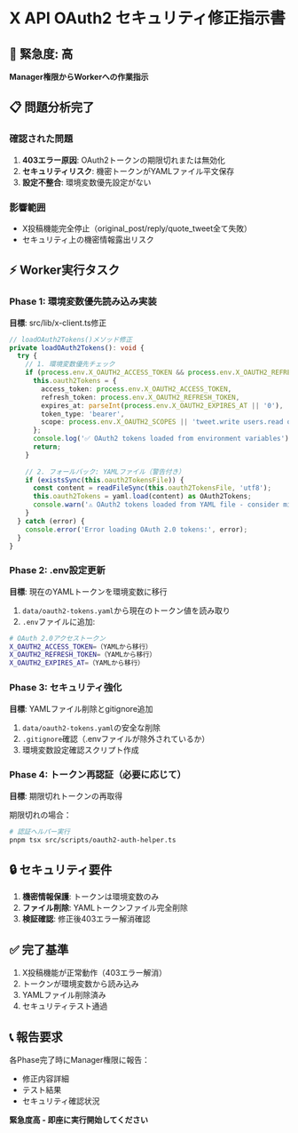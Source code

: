 # X API OAuth2 セキュリティ修正指示書

## 🚨 **緊急度: 高**

**Manager権限からWorkerへの作業指示**

## 📋 **問題分析完了**

### 確認された問題
1. **403エラー原因**: OAuth2トークンの期限切れまたは無効化
2. **セキュリティリスク**: 機密トークンがYAMLファイル平文保存
3. **設定不整合**: 環境変数優先設定がない

### 影響範囲
- X投稿機能完全停止（original_post/reply/quote_tweet全て失敗）
- セキュリティ上の機密情報露出リスク

## ⚡ **Worker実行タスク**

### Phase 1: 環境変数優先読み込み実装
**目標**: src/lib/x-client.ts修正

```typescript
// loadOAuth2Tokens()メソッド修正
private loadOAuth2Tokens(): void {
  try {
    // 1. 環境変数優先チェック
    if (process.env.X_OAUTH2_ACCESS_TOKEN && process.env.X_OAUTH2_REFRESH_TOKEN) {
      this.oauth2Tokens = {
        access_token: process.env.X_OAUTH2_ACCESS_TOKEN,
        refresh_token: process.env.X_OAUTH2_REFRESH_TOKEN,
        expires_at: parseInt(process.env.X_OAUTH2_EXPIRES_AT || '0'),
        token_type: 'bearer',
        scope: process.env.X_OAUTH2_SCOPES || 'tweet.write users.read offline.access'
      };
      console.log('✅ OAuth2 tokens loaded from environment variables');
      return;
    }
    
    // 2. フォールバック: YAMLファイル（警告付き）
    if (existsSync(this.oauth2TokensFile)) {
      const content = readFileSync(this.oauth2TokensFile, 'utf8');
      this.oauth2Tokens = yaml.load(content) as OAuth2Tokens;
      console.warn('⚠️ OAuth2 tokens loaded from YAML file - consider migrating to environment variables');
    }
  } catch (error) {
    console.error('Error loading OAuth 2.0 tokens:', error);
  }
}
```

### Phase 2: .env設定更新
**目標**: 現在のYAMLトークンを環境変数に移行

1. `data/oauth2-tokens.yaml`から現在のトークン値を読み取り
2. `.env`ファイルに追加:
```bash
# OAuth 2.0アクセストークン
X_OAUTH2_ACCESS_TOKEN=（YAMLから移行）
X_OAUTH2_REFRESH_TOKEN=（YAMLから移行）
X_OAUTH2_EXPIRES_AT=（YAMLから移行）
```

### Phase 3: セキュリティ強化
**目標**: YAMLファイル削除とgitignore追加

1. `data/oauth2-tokens.yaml`の安全な削除
2. `.gitignore`確認（.envファイルが除外されているか）
3. 環境変数設定確認スクリプト作成

### Phase 4: トークン再認証（必要に応じて）
**目標**: 期限切れトークンの再取得

期限切れの場合：
```bash
# 認証ヘルパー実行
pnpm tsx src/scripts/oauth2-auth-helper.ts
```

## 🔒 **セキュリティ要件**

1. **機密情報保護**: トークンは環境変数のみ
2. **ファイル削除**: YAMLトークンファイル完全削除
3. **検証確認**: 修正後403エラー解消確認

## ✅ **完了基準**

1. X投稿機能が正常動作（403エラー解消）
2. トークンが環境変数から読み込み
3. YAMLファイル削除済み
4. セキュリティテスト通過

## 📞 **報告要求**

各Phase完了時にManager権限に報告：
- 修正内容詳細
- テスト結果
- セキュリティ確認状況

**緊急度高 - 即座に実行開始してください**